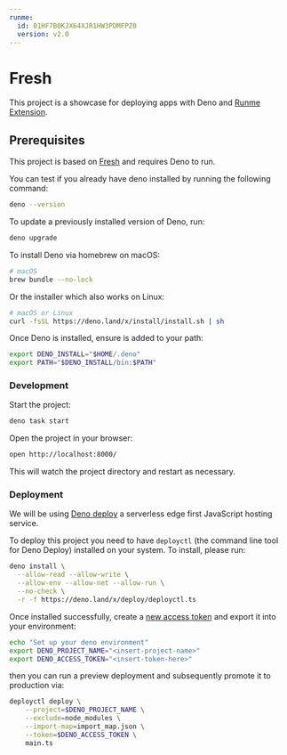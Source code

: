 ```yaml
---
runme:
  id: 01HF7B0KJX64XJR1HW3PDMFPZ0
  version: v2.0
---
```


# Fresh

This project is a showcase for deploying apps with Deno and [Runme Extension](https://marketplace.visualstudio.com/items?itemName=stateful.runme).

## Prerequisites

This project is based on [Fresh](https://fresh.deno.dev/) and requires Deno to
run.

You can test if you already have deno installed by running the following command:

```sh {"closeTerminalOnSuccess":"false","id":"01HF7B0KJX64XJR1HW31ZWFYMK","interactive":"false"}
deno --version
```

To update a previously installed version of Deno, run:

```sh {"id":"01HF7B0KJX64XJR1HW323R0KBD"}
deno upgrade
```

To install Deno via homebrew on macOS:

```sh {"id":"01HF7B0KJX64XJR1HW3516T0RA"}
# macOS
brew bundle --no-lock
```

Or the installer which also works on Linux:

```sh {"id":"01HF7B0KJX64XJR1HW38G7MJXA"}
# macOS or Linux
curl -fsSL https://deno.land/x/install/install.sh | sh
```

Once Deno is installed, ensure is added to your path:

```sh {"id":"01HF7B0KJX64XJR1HW3AM7VV7D"}
export DENO_INSTALL="$HOME/.deno"
export PATH="$DENO_INSTALL/bin:$PATH"
```

### Development

Start the project:

```sh {"background":"true","id":"01HF7B0KJX64XJR1HW3BYK8SZE"}
deno task start
```

Open the project in your browser:

```sh {"id":"01HF7B0KJX64XJR1HW3F9FC7H0","interactive":"false"}
open http://localhost:8000/
```

This will watch the project directory and restart as necessary.

### Deployment

We will be using [Deno deploy](https://deno.com/deploy) a serverless edge first JavaScript hosting service.

To deploy this project you need to have `deployctl` (the command line tool for Deno Deploy) installed on your system. To
install, please run:

```sh {"closeTerminalOnSuccess":"false","id":"01HF7B0KJX64XJR1HW3HHTQDS9","interactive":"false"}
deno install \
  --allow-read --allow-write \
  --allow-env --allow-net --allow-run \
  --no-check \
  -r -f https://deno.land/x/deploy/deployctl.ts
```

Once installed successfully, create a
[new access token](https://dash.deno.com/account#access-tokens) and export it
into your environment:

```sh {"id":"01HF7B0KJX64XJR1HW3KQ95EFN"}
echo "Set up your deno environment"
export DENO_PROJECT_NAME="<insert-project-name>"
export DENO_ACCESS_TOKEN="<insert-token-here>"
```

then you can run a preview deployment and subsequently promote it to production via:

```sh {"background":"true","id":"01HF7B0KJX64XJR1HW3MG37X12"}
deployctl deploy \
    --project=$DENO_PROJECT_NAME \
    --exclude=node_modules \
    --import-map=import_map.json \
    --token=$DENO_ACCESS_TOKEN \
    main.ts
```
